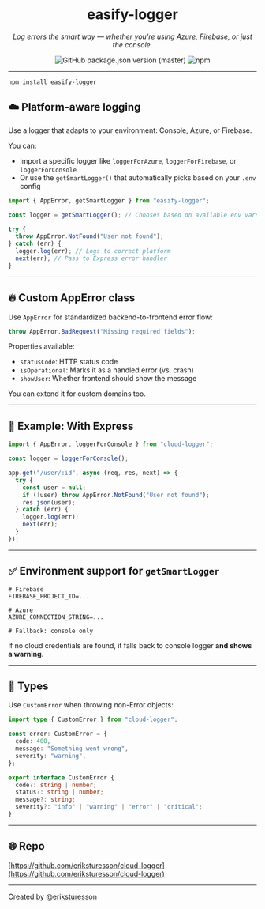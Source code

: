 <center>

# easify-logger

_Log errors the smart way — whether you're using Azure, Firebase, or just the console._

<img alt="GitHub package.json version (master)" src="https://img.shields.io/github/package-json/v/eriksturesson/cloudLogger/master">
<img alt="npm" src="https://img.shields.io/npm/dy/smart-cloud-log?label=npm%20downloads">

</center>

---

```
npm install easify-logger
```

## ☁️ Platform-aware logging

Use a logger that adapts to your environment: Console, Azure, or Firebase.

You can:

- Import a specific logger like `loggerForAzure`, `loggerForFirebase`, or `loggerForConsole`
- Or use the `getSmartLogger()` that automatically picks based on your `.env` config

```ts
import { AppError, getSmartLogger } from "easify-logger";

const logger = getSmartLogger(); // Chooses based on available env vars

try {
  throw AppError.NotFound("User not found");
} catch (err) {
  logger.log(err); // Logs to correct platform
  next(err); // Pass to Express error handler
}
```

---

## 🔥 Custom AppError class

Use `AppError` for standardized backend-to-frontend error flow:

```ts
throw AppError.BadRequest("Missing required fields");
```

Properties available:

- `statusCode`: HTTP status code
- `isOperational`: Marks it as a handled error (vs. crash)
- `showUser`: Whether frontend should show the message

You can extend it for custom domains too.

---

## 🧠 Example: With Express

```ts
import { AppError, loggerForConsole } from "cloud-logger";

const logger = loggerForConsole();

app.get("/user/:id", async (req, res, next) => {
  try {
    const user = null;
    if (!user) throw AppError.NotFound("User not found");
    res.json(user);
  } catch (err) {
    logger.log(err);
    next(err);
  }
});
```

---

## ✅ Environment support for `getSmartLogger`

```env
# Firebase
FIREBASE_PROJECT_ID=...

# Azure
AZURE_CONNECTION_STRING=...

# Fallback: console only
```

If no cloud credentials are found, it falls back to console logger **and shows a warning**.

---

## 🧩 Types

Use `CustomError` when throwing non-Error objects:

```ts
import type { CustomError } from "cloud-logger";

const error: CustomError = {
  code: 400,
  message: "Something went wrong",
  severity: "warning",
};
```

```ts
export interface CustomError {
  code?: string | number;
  status?: string | number;
  message?: string;
  severity?: "info" | "warning" | "error" | "critical";
}
```

---

## 🌐 Repo

[https://github.com/eriksturesson/cloud-logger](https://github.com/eriksturesson/cloud-logger)

---

Created by [@eriksturesson](https://eriksturesson.se)
